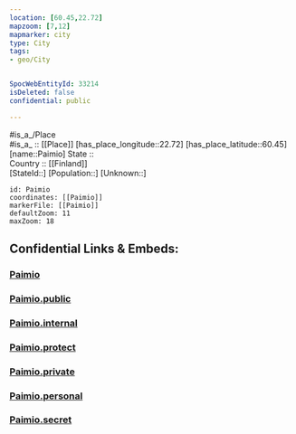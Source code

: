 ```yaml
---
location: [60.45,22.72] 
mapzoom: [7,12] 
mapmarker: city 
type: City
tags:
- geo/City


SpocWebEntityId: 33214
isDeleted: false
confidential: public

---
```

#is_a_/Place  
#is_a_ :: [[Place]] 
[has_place_longitude::22.72] 
[has_place_latitude::60.45] 
[name::Paimio] 
State ::  
Country :: [[Finland]]  
[StateId::] 
[Population::] 
[Unknown::] 


```leaflet
id: Paimio
coordinates: [[Paimio]] 
markerFile: [[Paimio]] 
defaultZoom: 11 
maxZoom: 18
```


## Confidential Links & Embeds: 

### [Paimio](/_Standards/Earth/Continent/Europe/Europe~North/Finland/Provinces~Finland/Western_Finland/counties~Western_Finland/Finland_Proper/City/Paimio.md) 

### [Paimio.public](/_public/Earth/Continent/Europe/Europe~North/Finland/Provinces~Finland/Western_Finland/counties~Western_Finland/Finland_Proper/City/Paimio.public.md) 

### [Paimio.internal](/_internal/Earth/Continent/Europe/Europe~North/Finland/Provinces~Finland/Western_Finland/counties~Western_Finland/Finland_Proper/City/Paimio.internal.md) 

### [Paimio.protect](/_protect/Earth/Continent/Europe/Europe~North/Finland/Provinces~Finland/Western_Finland/counties~Western_Finland/Finland_Proper/City/Paimio.protect.md) 

### [Paimio.private](/_private/Earth/Continent/Europe/Europe~North/Finland/Provinces~Finland/Western_Finland/counties~Western_Finland/Finland_Proper/City/Paimio.private.md) 

### [Paimio.personal](/_personal/Earth/Continent/Europe/Europe~North/Finland/Provinces~Finland/Western_Finland/counties~Western_Finland/Finland_Proper/City/Paimio.personal.md) 

### [Paimio.secret](/_secret/Earth/Continent/Europe/Europe~North/Finland/Provinces~Finland/Western_Finland/counties~Western_Finland/Finland_Proper/City/Paimio.secret.md)

